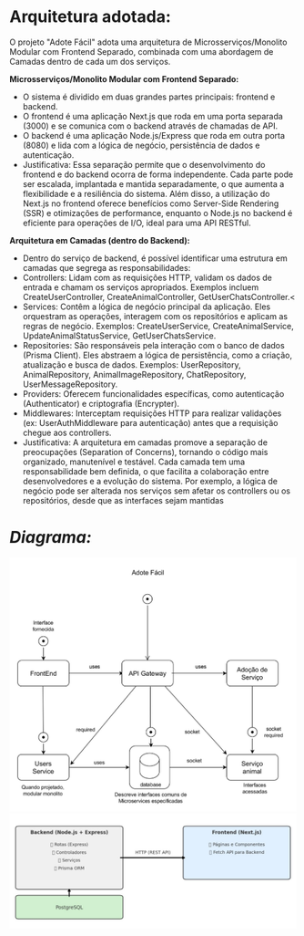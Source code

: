 # Arquitetura adotada:
O projeto "Adote Fácil" adota uma arquitetura de Microsserviços/Monolito Modular com Frontend Separado, combinada com uma abordagem de Camadas dentro de cada um dos serviços.

**Microsserviços/Monolito Modular com Frontend Separado:**
- O sistema é dividido em duas grandes partes principais: frontend e backend.
- O frontend é uma aplicação Next.js que roda em uma porta separada (3000) e se comunica com o backend através de chamadas de API.
- O backend é uma aplicação Node.js/Express que roda em outra porta (8080) e lida com a lógica de negócio, persistência de dados e autenticação.
- Justificativa: Essa separação permite que o desenvolvimento do frontend e do backend ocorra de forma independente. Cada parte pode ser escalada, implantada e mantida separadamente, o que aumenta a flexibilidade e a resiliência do sistema. Além disso, a utilização do Next.js no frontend oferece benefícios como Server-Side Rendering (SSR) e otimizações de performance, enquanto o Node.js no backend é eficiente para operações de I/O, ideal para uma API RESTful.

**Arquitetura em Camadas (dentro do Backend):**
- Dentro do serviço de backend, é possível identificar uma estrutura em camadas que segrega as responsabilidades:
- Controllers: Lidam com as requisições HTTP, validam os dados de entrada e chamam os serviços apropriados. Exemplos incluem CreateUserController, CreateAnimalController, GetUserChatsController.<
- Services: Contêm a lógica de negócio principal da aplicação. Eles orquestram as operações, interagem com os repositórios e aplicam as regras de negócio. Exemplos: CreateUserService, CreateAnimalService, UpdateAnimalStatusService, GetUserChatsService.
- Repositories: São responsáveis pela interação com o banco de dados (Prisma Client). Eles abstraem a lógica de persistência, como a criação, atualização e busca de dados. Exemplos: UserRepository, AnimalRepository, AnimalImageRepository, ChatRepository, UserMessageRepository.
- Providers: Oferecem funcionalidades específicas, como autenticação (Authenticator) e criptografia (Encrypter).
- Middlewares: Interceptam requisições HTTP para realizar validações (ex: UserAuthMiddleware para autenticação) antes que a requisição chegue aos controllers.
- Justificativa: A arquitetura em camadas promove a separação de preocupações (Separation of Concerns), tornando o código mais organizado, manutenível e testável. Cada camada tem uma responsabilidade bem definida, o que facilita a colaboração entre desenvolvedores e a evolução do sistema. Por exemplo, a lógica de negócio pode ser alterada nos serviços sem afetar os controllers ou os repositórios, desde que as interfaces sejam mantidas
# *Diagrama:*  
![](diagrama1.jpg)
![](diagrama2.jpeg)